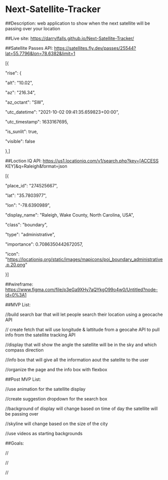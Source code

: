 # Next-Satellite-Tracker

##Description: web application to show when the next satellite will be passing over your location

##Live site: https://darrylfalls.github.io/Next-Satellite-Tracker/

##Satellite Passes API:  https://satellites.fly.dev/passes/25544?lat=55.7796&lon=78.6382&limit=1

[{

  "rise": {

  "alt": "10.02",

  "az": "216.34",

  "az_octant": "SW",

  "utc_datetime": "2021-10-02 09:41:35.659823+00:00",

  "utc_timestamp": 1633167695,

  "is_sunlit": true,

  "visible": false

},]



##Loction IQ API:  https://us1.locationiq.com/v1/search.php?key=[ACCESS KEY]&q=Raleigh&format=json

[{

  "place_id": "274525667",

  "lat": "35.7803977",

  "lon": "-78.6390989",

  "display_name": "Raleigh, Wake County, North Carolina, USA",

  "class": "boundary",

  "type": "administrative",

  "importance": 0.7086350442672057,

  "icon": "https://locationiq.org/static/images/mapicons/poi_boundary_administrative.p.20.png"

}]


##wireframe: https://www.figma.com/file/p3eGa9XHy7aQYkgO99o4w0/Untitled?node-id=0%3A1


##MVP List:

  //build search bar that will let people search their location using a geocache API

  // create fetch that will use longitude & lattitude from a geocahe API to pull info from the satellite tracking API

  //display that will show the angle the satellite will be in the sky and which compass direction

  //info box that will give all the information aout the satelite to the user

  //organize the page and the info box with flexbox




##Post MVP List:

  //use animation for the satellite display

  //create suggestion dropdown for the search box

  //background of display will change based on time of day the satellite will be passing over

  //skyline will change based on the size of the city

  //use videos as starting backgrounds


##Goals:

//

//

//